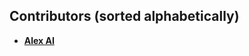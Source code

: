 Contributors  (sorted alphabetically)
-------------------------------------

* **[Alex AI]([https://github.com/AaronHeee](https://github.com/alexxx-ai/))**

